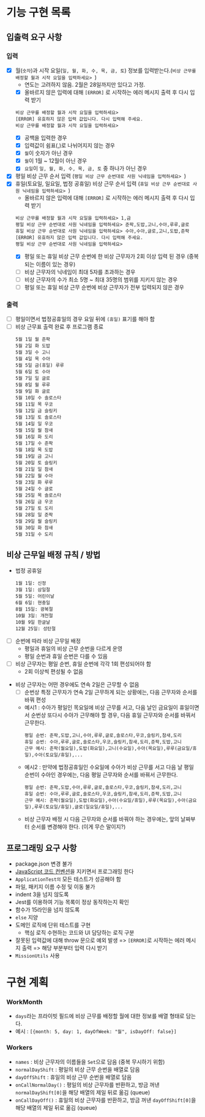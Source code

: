 # 기능 구현 목록

## 입출력 요구 사항

### 입력

- [x] 월(`숫자`)과 시작 요일(`일, 월, 화, 수, 목, 금, 토`) 정보를 입력받는다.(`비상 근무를 배정할 월과 시작 요일을 입력하세요> `)
  - 연도는 고려하지 않음. 2월은 28일까지만 있다고 가정.
  - [x] 올바르지 않은 입력에 대해 `[ERROR]` 로 시작하는 에러 메시지 출력 후 다시 입력 받기
  ```
  비상 근무를 배정할 월과 시작 요일을 입력하세요>
  [ERROR] 유효하지 않은 입력 값입니다. 다시 입력해 주세요.
  비상 근무를 배정할 월과 시작 요일을 입력하세요>
  ```
  - [x] 공백을 입력한 경우
  - [x] 입력값이 쉼표(,)로 나뉘어지지 않는 경우
  - [x] `월`이 숫자가 아닌 경우
  - [x] `월`이 1월 ~ 12월이 아닌 경우
  - [x] `요일`이 `일, 월, 화, 수, 목, 금, 토` 중 하나가 아닌 경우
- [x] 평일 비상 근무 순서 입력 (`평일 비상 근무 순번대로 사원 닉네임을 입력하세요> `)
- [x] 휴일(토요일, 일요일, 법정 공휴일) 비상 근무 순서 입력 (`휴일 비상 근무 순번대로 사원 닉네임을 입력하세요> `)
  - 올바르지 않은 입력에 대해 `[ERROR]` 로 시작하는 에러 메시지 출력 후 다시 입력 받기
  ```
  비상 근무를 배정할 월과 시작 요일을 입력하세요> 1,금
  평일 비상 근무 순번대로 사원 닉네임을 입력하세요> 준팍,도밥,고니,수아,루루,글로
  휴일 비상 근무 순번대로 사원 닉네임을 입력하세요> 수아,수아,글로,고니,도밥,준팍
  [ERROR] 유효하지 않은 입력 값입니다. 다시 입력해 주세요.
  평일 비상 근무 순번대로 사원 닉네임을 입력하세요>
  ```
  - [x] 평일 또는 휴일 비상 근무 순번에 한 비상 근무자가 2회 이상 입력 된 경우 (중복되는 이름이 있는 경우)
  - [ ] 비상 근무자의 닉네임이 최대 5자를 초과하는 경우
  - [ ] 비상 근무자의 수가 최소 5명 ~ 최대 35명의 범위를 지키지 않는 경우
  - [ ] 평일 또는 휴일 비상 근무 순번에 비상 근무자가 전부 입력되지 않은 경우

### 출력

- [ ] 평일이면서 법정공휴일의 경우 요일 뒤에 `(휴일)` 표기를 해야 함
- [ ] 비상 근무표 출력 완료 후 프로그램 종료
  ```
  5월 1일 월 준팍
  5월 2일 화 도밥
  5월 3일 수 고니
  5월 4일 목 수아
  5월 5일 금(휴일) 루루
  5월 6일 토 수아
  5월 7일 일 글로
  5월 8일 월 루루
  5월 9일 화 글로
  5월 10일 수 솔로스타
  5월 11일 목 우코
  5월 12일 금 슬링키
  5월 13일 토 솔로스타
  5월 14일 일 우코
  5월 15일 월 참새
  5월 16일 화 도리
  5월 17일 수 준팍
  5월 18일 목 도밥
  5월 19일 금 고니
  5월 20일 토 슬링키
  5월 21일 일 참새
  5월 22일 월 수아
  5월 23일 화 루루
  5월 24일 수 글로
  5월 25일 목 솔로스타
  5월 26일 금 우코
  5월 27일 토 도리
  5월 28일 일 준팍
  5월 29일 월 슬링키
  5월 30일 화 참새
  5월 31일 수 도리
  ```

## 비상 근무일 배정 규칙 / 방법

- 법정 공휴일
  ```
  1월 1일: 신정
  3월 1일: 삼일절
  5월 5일: 어린이날
  6월 6일: 현충일
  8월 15일: 광복절
  10월 3일: 개천절
  10월 9일 한글날
  12월 25일: 성탄절
  ```
- [ ] 순번에 따라 비상 근무일 배정
  - 평일과 휴일의 비상 근무 순번을 다르게 운영
  - 평일 순번과 휴일 순번은 다를 수 있음
- [ ] 비상 근무자는 평일 순번, 휴일 순번에 각각 1회 편성되어야 함
  - 2회 이상씩 편성될 수 없음
- 비상 근무자는 어떤 경우에도 연속 2일은 근무할 수 없음
  - [ ] 순번상 특정 근무자가 연속 2일 근무하게 되는 상황에는, 다음 근무자와 순서를 바꿔 편성
  - 예시1 : 수아가 평일인 목요일에 비상 근무를 서고, 다음 날인 금요일이 휴일이면서 순번상 또다시 수아가 근무해야 할 경우, 다음 휴일 근무자와 순서를 바꿔서 근무한다.
    ```
    평일 순번: 준팍,도밥,고니,수아,루루,글로,솔로스타,우코,슬링키,참새,도리
    휴일 순번: 수아,루루,글로,솔로스타,우코,슬링키,참새,도리,준팍,도밥,고니
    근무 예시: 준팍(월요일),도밥(화요일),고니(수요일),수아(목요일),루루(금요일/휴일),수아(토요일/휴일),...
    ```
  - 예시2 : 만약에 법정공휴일인 수요일에 수아가 비상 근무를 서고 다음 날 평일 순번이 수아인 경우에는, 다음 평일 근무자와 순서를 바꿔서 근무한다.
    ```
    평일 순번: 준팍,도밥,수아,루루,글로,솔로스타,우코,슬링키,참새,도리,고니
    휴일 순번: 수아,루루,글로,솔로스타,우코,슬링키,참새,도리,준팍,도밥,고니
    근무 예시: 준팍(월요일),도밥(화요일),수아(수요일/휴일),루루(목요일),수아(금요일),루루(토요일/휴일),글로(일요일/휴일),...
    ```
  - 비상 근무자 배정 시 다음 근무자와 순서를 바꿔야 하는 경우에는, 앞의 날짜부터 순서를 변경해야 한다. (이게 무슨 말이지?)

## 프로그래밍 요구 사항

- package.json 변경 불가
- [JavaScript 코드 컨벤션](https://github.com/woowacourse/woowacourse-docs/tree/main/styleguide/javascript)을 지키면서 프로그래밍 한다
- `ApplicationTest의` 모든 테스트가 성공해야 함
- 파일, 패키지 이름 수정 및 이동 불가
- indent 3을 넘지 않도록
- Jest를 이용하여 기능 목록이 정상 동작하는지 확인
- 함수가 15라인을 넘지 않도록
- `else` 지양
- 도메인 로직에 단위 테스트를 구현
  - 핵심 로직 수현하는 코드와 UI 담당하는 로직 구분
- 잘못된 입력값에 대해 throw 문으로 예외 발생 => `[ERROR]`로 시작하는 에러 메시지 출력 => 해당 부분부터 입력 다시 받기
- `MissionUtils` 사용

# 구현 계획

### WorkMonth

- `days`라는 프라이빗 필드에 비상 근무를 배정할 월에 대한 정보를 배열 형태로 담는다.
- 예시 : `[{month: 5, day: 1, dayOfWeek: "월", isDayOff: false}]`

### Workers

- `names` : 비상 근무자의 이름들을 `Set`으로 담음 (중복 무시하기 위함)
- `normalDayShift` : 평일의 비상 근무 순번을 배열로 담음
- `dayOffShift` : 휴일의 비상 근무 순번을 배열로 담음
- `onCallNormalDay()` : 평일의 비상 근무자를 반환하고, 방금 꺼낸 `normalDayShift[0]`을 해당 배열의 제일 뒤로 옮김 (queue)
- `onCallDayOff()` : 휴일의 비상 근무자를 반환하고, 방금 꺼낸 `dayOffShift[0]`을 해당 배열의 제일 뒤로 옮김 (queue)
